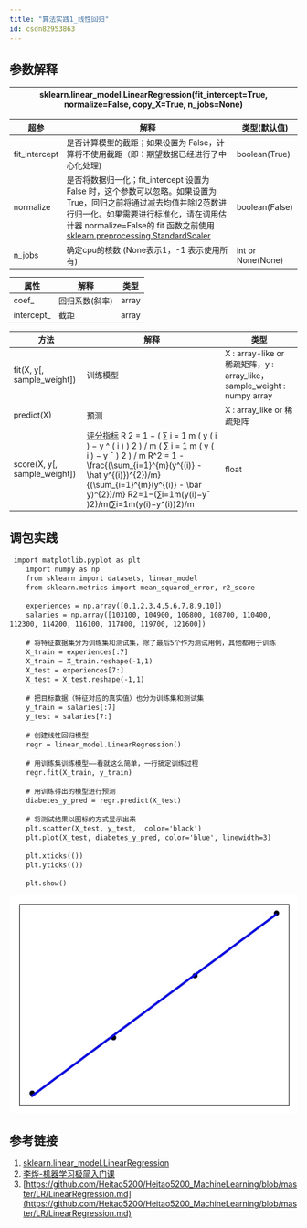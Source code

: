 ```yaml
---
title: "算法实践1_线性回归"
id: csdn82953863
---
```


## 参数解释

| sklearn.linear_model.LinearRegression(fit_intercept=True, normalize=False, copy_X=True, n_jobs=None) |
| --- |

| 超参 | 解释 | 类型(默认值) |
| --- | --- | --- |
| fit_intercept | 是否计算模型的截距；如果设置为 False，计算将不使用截距（即：期望数据已经进行了中心化处理) | boolean(True) |
| normalize | 是否将数据归一化；fit_intercept 设置为 False 时，这个参数可以忽略。如果设置为 True，回归之前将通过减去均值并除l2范数进行归一化。如果需要进行标准化，请在调用估计器 normalize=False的 fit 函数之前使用[sklearn.preprocessing.StandardScaler](http://scikit-learn.org/stable/modules/generated/sklearn.preprocessing.StandardScaler.html#sklearn.preprocessing.StandardScaler) | boolean(False) |
| n_jobs | 确定cpu的核数 (None表示1，-1 表示使用所有) | int or None(None) |

| 属性 | 解释 | 类型 |
| --- | --- | --- |
| coef_ | 回归系数(斜率) | array |
| intercept_ | 截距 | array |

| 方法 | 解释 | 类型 |
| --- | --- | --- |
| fit(X, y[, sample_weight]) | 训练模型 | X : array-like or 稀疏矩阵，y : array_like，sample_weight : numpy array |
| predict(X) | 预测 | X : array_like or 稀疏矩阵 |
| score(X, y[, sample_weight]) | [评分指标](https://blog.csdn.net/skullFang/article/details/79107127) R 2 = 1 − ( ∑ i = 1 m ( y ( i ) − y ^ ( i ) ) 2 ) / m ( ∑ i = 1 m ( y ( i ) − y ˉ ) 2 ) / m R^2 = 1 - \frac{(\sum_{i=1}^{m}(y^{(i)} - \hat y^{(i)})^{2})/m}{(\sum_{i=1}^{m}(y^{(i)} - \bar y)^{2})/m} R2=1−(∑i=1m​(y(i)−yˉ​)2)/m(∑i=1m​(y(i)−y^​(i))2)/m​ | float |

## 调包实践

```
 import matplotlib.pyplot as plt
    import numpy as np
    from sklearn import datasets, linear_model
    from sklearn.metrics import mean_squared_error, r2_score

    experiences = np.array([0,1,2,3,4,5,6,7,8,9,10])
    salaries = np.array([103100, 104900, 106800, 108700, 110400, 112300, 114200, 116100, 117800, 119700, 121600])

    # 将特征数据集分为训练集和测试集，除了最后5个作为测试用例，其他都用于训练
    X_train = experiences[:7]
    X_train = X_train.reshape(-1,1)
    X_test = experiences[7:]
    X_test = X_test.reshape(-1,1)

    # 把目标数据（特征对应的真实值）也分为训练集和测试集
    y_train = salaries[:7]
    y_test = salaries[7:]

    # 创建线性回归模型
    regr = linear_model.LinearRegression()

    # 用训练集训练模型——看就这么简单，一行搞定训练过程
    regr.fit(X_train, y_train)

    # 用训练得出的模型进行预测
    diabetes_y_pred = regr.predict(X_test)

    # 将测试结果以图标的方式显示出来
    plt.scatter(X_test, y_test,  color='black')
    plt.plot(X_test, diabetes_y_pred, color='blue', linewidth=3)

    plt.xticks(())
    plt.yticks(())

    plt.show() 
```

![](../img/356432b77c6d5be568b65d3440915b95.png)

## 参考链接

1.  [sklearn.linear_model.LinearRegression](http://scikit-learn.org/stable/modules/generated/sklearn.linear_model.LinearRegression.html)
2.  [李烨-机器学习极简入门课](https://gitbook.cn/gitchat/column/5ad70dea9a722231b25ddbf8/topic/5b1db764096f3a3c830eb2b8)
3.  [https://github.com/Heitao5200/Heitao5200_MachineLearning/blob/master/LR/LinearRegression.md](https://github.com/Heitao5200/Heitao5200_MachineLearning/blob/master/LR/LinearRegression.md)